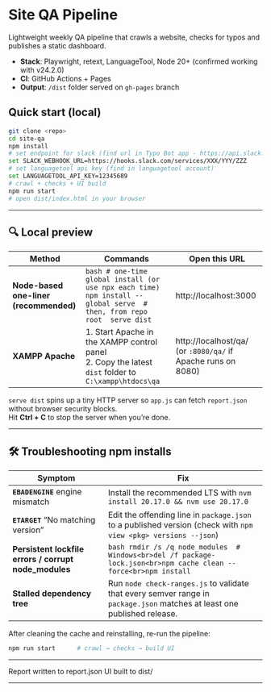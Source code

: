 # Site QA Pipeline

Lightweight weekly QA pipeline that crawls a website, checks for typos and publishes a static dashboard.

* **Stack**: Playwright, retext, LanguageTool, Node 20+ (confirmed working with v24.2.0)
* **CI**: GitHub Actions + Pages
* **Output**: `/dist` folder served on `gh-pages` branch

## Quick start (local)

```bash
git clone <repo>
cd site-qa
npm install
# set endpoint for slack (find url in Typo Bot app - https://api.slack.com/messaging/webhooks or ask Sonia) - this only work in windows cmd!
set SLACK_WEBHOOK_URL=https://hooks.slack.com/services/XXX/YYY/ZZZ
# set languagetool api key (find in languagetool account)
set LANGUAGETOOL_API_KEY=12345689
# crawl + checks + UI build
npm run start
# open dist/index.html in your browser
```
---

## 🔍 Local preview

| Method | Commands | Open this URL |
|--------|----------|---------------|
| **Node-based one-liner (recommended)** | ```bash # one-time global install (or use npx each time)  npm install --global serve  # then, from repo root  serve dist          ``` | http://localhost:3000 |
| **XAMPP Apache** | 1. Start Apache in the XAMPP control panel<br>2. Copy the latest `dist` folder to `C:\xampp\htdocs\qa` | http://localhost/qa/ (or `:8080/qa/` if Apache runs on 8080) |

`serve dist` spins up a tiny HTTP server so `app.js` can fetch
`report.json` without browser security blocks.  
Hit **Ctrl + C** to stop the server when you’re done.

---

## 🛠️  Troubleshooting npm installs

| Symptom | Fix |
|---------|-----|
| **`EBADENGINE`** engine mismatch | Install the recommended LTS with `nvm install 20.17.0 && nvm use 20.17.0` |
| **`ETARGET`** “No matching version” | Edit the offending line in `package.json` to a published version (check with `npm view <pkg> versions --json`) |
| **Persistent lockfile errors / corrupt node_modules** | ```bash rmdir /s /q node_modules  # Windows<br>del /f package-lock.json<br>npm cache clean --force<br>npm install``` |
| **Stalled dependency tree** | Run `node check-ranges.js` to validate that every semver range in `package.json` matches at least one published release. |

After cleaning the cache and reinstalling, re-run the pipeline:

```bash
npm run start      # crawl → checks → build UI
```
---

Report written to report.json
UI built to dist/

---
